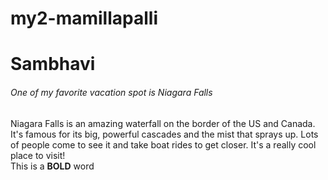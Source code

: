 # my2-mamillapalli
# Sambhavi
###### One of my favorite vacation spot is Niagara Falls
Niagara Falls is an amazing waterfall on the border of the US and Canada. It's famous for its big, powerful cascades and the mist that sprays up. Lots of people come to see it and take boat rides to get closer. It's a really cool place to visit!<br>
This is a **BOLD** word